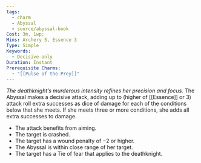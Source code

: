 ```yaml
---
tags:
  - charm
  - Abyssal
  - source/abyssal-book
Cost: 3m, 1wp; 
Mins: Archery 5, Essence 3
Type: Simple
Keywords:
  - Decisive-only
Duration: Instant
Prerequisite Charms:
  - "[[Pulse of the Prey]]"
---
```

*The deathknight’s murderous intensity refines her precision and focus.*
The Abyssal makes a decisive attack, adding up to (higher of [[Essence]] or 3) attack roll extra successes as dice of damage for each of the conditions below that she meets. If she meets three or more conditions, she adds all extra successes to damage.
 - The attack benefits from aiming.
 - The target is crashed.
 - The target has a wound penalty of −2 or higher.
 - The Abyssal is within close range of her target.
 - The target has a Tie of fear that applies to the deathknight.